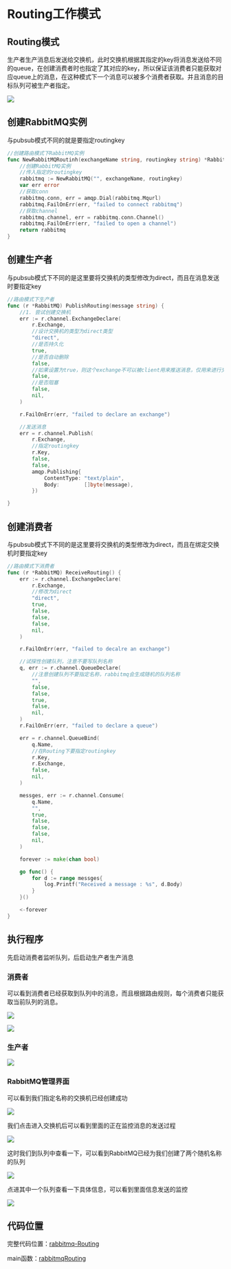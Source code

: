 # Routing工作模式

## Routing模式

生产者生产消息后发送给交换机，此时交换机根据其指定的key将消息发送给不同的queue，在创建消费者时也指定了其对应的key，所以保证该消费者只能获取对应queue上的消息，在这种模式下一个消息可以被多个消费者获取。并且消息的目标队列可被生产者指定。

![](../../../../.gitbook/assets/image%20%2866%29.png)

## 创建RabbitMQ实例

与pubsub模式不同的就是要指定routingkey

```go
//创建路由模式下RabbitMQ实例
func NewRabbitMQRoutinh(exchangeName string, routingkey string) *RabbitMQ {
	//创建RabbitMQ实例
	//传入指定的routingkey
	rabbitmq := NewRabbitMQ("", exchangeName, routingkey)
	var err error
	//获取conn
	rabbitmq.conn, err = amqp.Dial(rabbitmq.Mqurl)
	rabbitmq.FailOnErr(err, "failed to connect rabbitmq")
	//获取channel
	rabbitmq.channel, err = rabbitmq.conn.Channel()
	rabbitmq.FailOnErr(err, "failed to open a channel")
	return rabbitmq
}
```

## 创建生产者

与pubsub模式下不同的是这里要将交换机的类型修改为direct，而且在消息发送时要指定key

```go
//路由模式下生产者
func (r *RabbitMQ) PublishRouting(message string) {
	//1. 尝试创建交换机
	err := r.channel.ExchangeDeclare(
		r.Exchange,
		//设计交换机的类型为direct类型
		"direct",
		//是否持久化
		true,
		//是否自动删除
		false,
		//如果设置为true，则这个exchange不可以被client用来推送消息，仅用来进行交换机之间的绑定
		false,
		//是否阻塞
		false,
		nil,
	)

	r.FailOnErr(err, "failed to declare an exchange")

	//发送消息
	err = r.channel.Publish(
		r.Exchange,
		//指定routingkey
		r.Key,
		false,
		false,
		amqp.Publishing{
			ContentType: "text/plain",
			Body:        []byte(message),
		})

}
```

## 创建消费者

与pubsub模式下不同的是这里要将交换机的类型修改为direct，而且在绑定交换机时要指定key

```go
//路由模式下消费者
func (r *RabbitMQ) ReceiveRouting() {
	err := r.channel.ExchangeDeclare(
		r.Exchange,
		//修改为direct
		"direct",
		true,
		false,
		false,
		false,
		nil,
	)

	r.FailOnErr(err, "failed to decalre an exchange")

	//试探性创建队列，注意不要写队列名称
	q, err := r.channel.QueueDeclare(
		//注意创建队列不要指定名称，rabbitmq会生成随机的队列名称
		"",
		false,
		false,
		true,
		false,
		nil,
	)
	r.FailOnErr(err, "failed to declare a queue")

	err = r.channel.QueueBind(
		q.Name,
		//在Routing下要指定routingkey
		r.Key,
		r.Exchange,
		false,
		nil,
	)

	messges, err := r.channel.Consume(
		q.Name,
		"",
		true,
		false,
		false,
		false,
		nil,
	)

	forever := make(chan bool)

	go func() {
		for d := range messges{
			log.Printf("Received a message : %s", d.Body)
		}
	}()

	<-forever
}
```

## 执行程序

先启动消费者监听队列，后启动生产者生产消息

### 消费者

可以看到消费者已经获取到队列中的消息，而且根据路由规则，每个消费者只能获取当前队列的消息。

![](../../../../.gitbook/assets/image%20%2843%29.png)

![](../../../../.gitbook/assets/image%20%2848%29.png)

### 生产者

![](../../../../.gitbook/assets/image%20%2849%29.png)

### RabbitMQ管理界面

可以看到我们指定名称的交换机已经创建成功

![](../../../../.gitbook/assets/image%20%2844%29.png)

我们点击进入交换机后可以看到里面的正在监控消息的发送过程

![](../../../../.gitbook/assets/image%20%2861%29.png)

这时我们到队列中查看一下，可以看到RabbitMQ已经为我们创建了两个随机名称的队列

![](../../../../.gitbook/assets/image%20%2863%29.png)

点进其中一个队列查看一下具体信息，可以看到里面信息发送的监控

![](../../../../.gitbook/assets/image%20%2851%29.png)

## 代码位置

完整代码位置：[rabbitmq-Routing](https://github.com/Knowledge-Precipitation-Tribe/Distributed-and-Microservices/blob/master/rabbitmq-code/common/rabbitmq-Routing.go)

main函数：[rabbitmqRouting](https://github.com/Knowledge-Precipitation-Tribe/Distributed-and-Microservices/tree/master/rabbitmq-code/rabbitmqRouting)

